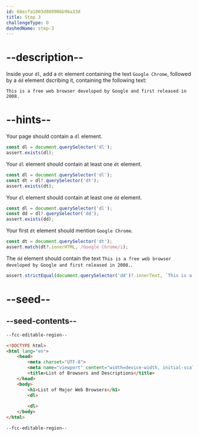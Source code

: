 ```yaml
---
id: 68ecfa1003d88990bb96a33d
title: Step 3
challengeType: 0
dashedName: step-3
---
```


# --description--

Inside your `dl`, add a `dt` element containing the text `Google Chrome`, followed by a `dd` element dscribing it, containing the following text:

`This is a free web browser developed by Google and first released in 2008.`

# --hints--

Your page should contain a `dl` element.

```js
const dl = document.querySelector('dl');
assert.exists(dl);
```

Your `dl` element should contain at least one `dt` element.

```js
const dl = document.querySelector('dl');
const dt = dl?.querySelector('dt');
assert.exists(dt);
```

Your `dl` element should contain at least one `dd` element.

```js
const dl = document.querySelector('dl');
const dd = dl?.querySelector('dd');
assert.exists(dd);
```

Your first `dt` element should mention `Google Chrome`.

```js
const dt = document.querySelector('dt');
assert.match(dt?.innerHTML, /Google Chrome/i);
```

The `dd` element should contain the text `This is a free web browser developed by Google and first released in 2008.`.

```js
assert.strictEqual(document.querySelector('dd')?.innerText, `This is a free web browser developed by Google and first released in 2008.`);
```

# --seed--

## --seed-contents--

```html
--fcc-editable-region--

<!DOCTYPE html> 
<html lang="en"> 
    <head> 
        <meta charset="UTF-8"> 
        <meta name="viewport" content="width=device-width, initial-scale=1.0"> 
        <title>List of Browsers and Descriptions</title> 
    </head> 
    <body> 
        <h1>List of Major Web Browsers</h1> 
        <dl>
            
        <dl>
    </body> 
</html>

--fcc-editable-region--
```

